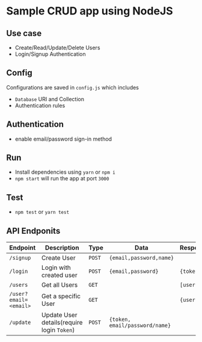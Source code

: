 # Sample CRUD app using NodeJS

## Use case

- Create/Read/Update/Delete Users
- Login/Signup Authentication

## Config

  Configurations are saved in `config.js` which includes

  - `Database` URI and Collection
  - Authentication rules

## Authentication

- enable email/password sign-in method

## Run

- Install dependencies using `yarn` or `npm i`
- `npm start` will run the app at port `3000`

## Test

- `npm test` or `yarn test`

## API Endponits

| Endpoint | Description             | Type | Data                  | Response |
|----------|-------------------------|------|-----------------------|----------|
| `/signup`  | Create User             | `POST` | `{email,password,name}` |          |
| `/login`   | Login with created user | `POST` | `{email,password}`      | `{token}`  |
| `/users`   | Get all Users           | `GET`  |                       | `[users]`  |
| `/user?email=<email>` | Get a specific User | `GET` | | `{user}` |
| `/update` | Update User details(require login `Token`) | `POST` | `{token, email/password/name}` | |
